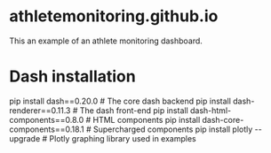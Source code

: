 # athletemonitoring.github.io

This an example of an athlete monitoring dashboard.

# Dash installation

pip install dash==0.20.0  # The core dash backend
pip install dash-renderer==0.11.3  # The dash front-end
pip install dash-html-components==0.8.0  # HTML components
pip install dash-core-components==0.18.1  # Supercharged components
pip install plotly --upgrade  # Plotly graphing library used in examples

